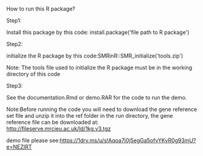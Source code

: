 How to run this R package? 

Step1: 

Install this package by this code: install.package('file path to R package')

Step2: 

initialize the R package by this code:SMRinR::SMR_initialize('tools.zip')

Note: The tools file used to initialize the R package must be in the working directory of this code
  
Step3:

See the documentation.Rmd or demo.RAR for the code to run the demo.

Note:Before running the code you will need to download the gene reference set file and unzip it into the ref folder in the run directory, the gene reference file can be downloaded at: http://fileserve.mrcieu.ac.uk/ld/1kg.v3.tgz


demo file please see:https://1drv.ms/u/s!Aqoa7i0j5egGa5ofvYKyR0g93mU?e=NEZIRT
